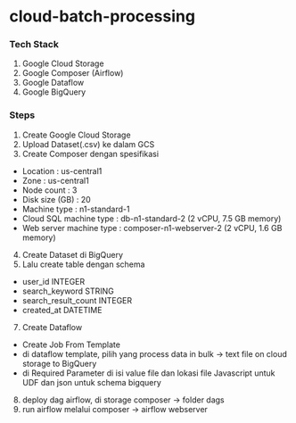 # cloud-batch-processing
### Tech Stack
 1. Google Cloud Storage
 2. Google Composer (Airflow)
 3. Google Dataflow
 4. Google BigQuery

### Steps
1. Create Google Cloud Storage
2. Upload Dataset(.csv) ke dalam GCS
3. Create Composer dengan spesifikasi

- Location :  us-central1
- Zone : us-central1
- Node count : 3
- Disk size (GB) : 20
- Machine type : n1-standard-1
- Cloud SQL machine type : db-n1-standard-2 (2 vCPU, 7.5 GB memory)
- Web server machine type : composer-n1-webserver-2 (2 vCPU, 1.6 GB memory)

4. Create Dataset di BigQuery
5. Lalu create table dengan schema

- user_id INTEGER
- search_keyword STRING
- search_result_count INTEGER
- created_at DATETIME

7. Create Dataflow

- Create Job From Template
- di dataflow template, pilih yang process data in bulk -> text file on cloud storage to BigQuery
- di Required Parameter di isi value file dan lokasi file Javascript untuk UDF dan json untuk schema bigquery

8. deploy dag airflow, di storage composer -> folder dags
9. run airflow melalui composer -> airflow webserver
